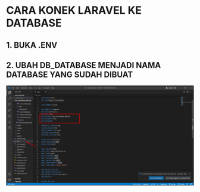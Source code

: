 # CARA KONEK LARAVEL KE DATABASE

## 1. BUKA .ENV

## 2. UBAH DB_DATABASE MENJADI NAMA DATABASE YANG SUDAH DIBUAT
![Gambar](img/1.png "Gambar")
